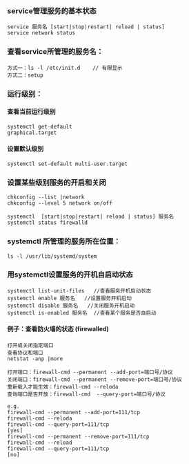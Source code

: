 ### service管理服务的基本状态
	service 服务名 [start|stop|restart| reload | status]
	service network status

### 查看service所管理的服务名：
	方式一：ls -l /etc/init.d    // 有限显示
	方式二：setup

### 运行级别：
#### 查看当前运行级别
	systemctl get-default
	graphical.target

#### 设置默认级别
	systemctl set-default multi-user.target

### 设置某些级别服务的开启和关闭
	chkconfig --list |network
	chkconfig --level 5 network on/off
	
	systemctl  [start|stop|restart| reload | status] 服务名 
	systemctl status firewalld


### systemctl 所管理的服务所在位置：
	ls -l /usr/lib/systemd/system

### 用systemctl设置服务的开机自启动状态

	systemctl list-unit-files   //查看服务开机启动状态
	systemctl enable 服务名   //设置服务开机启动
	systemctl disable 服务名   //关闭服务开机启动
	systemctl is-enabled 服务名  //查看某个服务是否自启动

#### 例子：查看防火墙的状态 (firewalled)

	打开或关闭指定端口
	查看协议和端口
	netstat -anp |more
	
	打开端口：firewall-cmd --permanent --add-port=端口号/协议
	关闭端口：firewall-cmd --permanent --remove-port=端口号/协议
	重新载入才能生效：firewall-cmd --reloda
	查询端口是否开放：firewall-cmd  --query-port=端口号/协议

	e.g.
	firewall-cmd --permanent --add-port=111/tcp
	firewall-cmd --reloda
	firewall-cmd --query-port=111/tcp
	[yes]
	firewall-cmd --permanent --remove-port=111/tcp
	firewall-cmd --reload
	firewall-cmd --query-port=111/tcp
	[no]